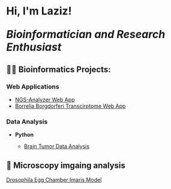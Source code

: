 <h1>Hi, I'm Laziz!<br/> 
  <p><i>Bioinformatician and Research Enthusiast</i></p>
</h1>

<h2>👨‍💻 Bioinformatics Projects:</h2>

<h3><b> Web Applications</b></h3>
  
  - [NGS-Analyzer Web App](https://github.com/LazizAsamov/Borrelia-Burgdorferi-Transcriptome-Web-App)
  - [Borrelia Borgdorferi Transcirptome Web App](https://github.com/LazizAsamov/Borrelia-Burgdorferi-Transcriptome-Web-App)
<h3><b> Data Analysis</b></h3>

- <b>Python</b>

    - [Brain Tumor Data Analysis](https://github.com/LazizAsamov/Brain-Tumor-Data-Analysis/tree/main)


<h2>🔬 Microscopy imgaing analysis</h2>

<a href = 'https://youtu.be/N7jQKAFLfzQ'>Drosophila Egg Chamber Imaris Model</a>
